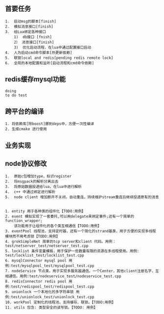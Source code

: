 ## 首要任务
    1.  启动msg的脚本[finish]
    2.  模拟消息接口[finish]
    3.  给Lua绑定各种接口
        1)  db接口 [fnish]
        2） 消息接口[finish]
        3)  优化启动流程，在lua中通过配置接口启动
    4.  人为启动cmd命令脚本[热更新依赖]
    5.  联锁local and redis[pending redis remote lock]
    6.  全局的本地配置和监听[启动流程和cmd命令依赖]
## redis缓存mysql功能
    doing
    to do test

## 跨平台的编译
    1. 将依赖库[除boost]挪到deps中，方便一次性编译
    2. 生成cmake 进行使用

## 业务实现
    

## node协议修改
    1.  原始c包增加type，标识register
    2.  将msgpack的解析分离出去
    3.  将原始数据投递给lua，在lua中进行解析
    4.  c++ 中通过绑定进行解析
    5.  node client 增加断开不关闭，自动重连，持续维护stream重连后继续投递原有的消息

##     
    1. entity 用于各种类的组件化【TODO:用例】
    2. event 模拟实现了一套委托,可以用delegate来绑定事件;还有一个简单的function_wrapper;
        该功能用于让组件化的各个类互相通信【TODO:用例】
    3. eventPool 线程池，支持定时器，还有一个简化的strand基类，用于方便的实现多线程模块而不用考虑锁【TODO:用例】
    4. grokSimpleNet 简单的tcp server和client 代码。用例：test/netserver_test/netserver_test.cpp
    5. locklist 条件变量模板，用于保护一些数量有限的资源在多线程使用。用例: test/locklist_test/locklist_test.cpp
    6. mysqlConnector mysql pool 用例:test/mysqlpool_test/mysqlpool_test.cpp
    7. nodeService 节点类，用于实现多服务器通信。一个Center，其他client注册名字，互相通信。用例:test/nodeservice_test/nodeservice_test.cpp
    8. redisConnector redis pool 用例:test/redispool_test/redispool_test.cpp
    9. unionlock 一个本地化的多字符串锁 用例:test/unionlock_test/unionlock_test.cpp
    10. workPool 定制化的线程池，支持缓存、联锁。【TODO:用例】
    11. utils 包含: 类型安全的读写锁。【TODO: 用例】
